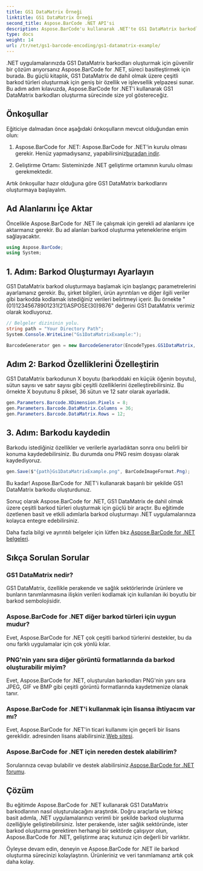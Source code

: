 ```yaml
---
title: GS1 DataMatrix Örneği
linktitle: GS1 DataMatrix Örneği
second_title: Aspose.BarCode .NET API'si
description: Aspose.BarCode'u kullanarak .NET'te GS1 DataMatrix barkodlarını nasıl oluşturacağınızı öğrenin. Yalnızca birkaç adımda kolaylıkla ve verimli bir şekilde barkodlar oluşturun.
type: docs
weight: 14
url: /tr/net/gs1-barcode-encoding/gs1-datamatrix-example/
---
```


.NET uygulamalarınızda GS1 DataMatrix barkodları oluşturmak için güvenilir bir çözüm arıyorsanız Aspose.BarCode for .NET, süreci basitleştirmek için burada. Bu güçlü kitaplık, GS1 DataMatrix de dahil olmak üzere çeşitli barkod türleri oluşturmak için geniş bir özellik ve işlevsellik yelpazesi sunar. Bu adım adım kılavuzda, Aspose.BarCode for .NET'i kullanarak GS1 DataMatrix barkodları oluşturma sürecinde size yol göstereceğiz.

## Önkoşullar

Eğiticiye dalmadan önce aşağıdaki önkoşulların mevcut olduğundan emin olun:

1. Aspose.BarCode for .NET: Aspose.BarCode for .NET'in kurulu olması gerekir. Henüz yapmadıysanız, yapabilirsiniz[buradan indir](https://releases.aspose.com/barcode/net/).

2. Geliştirme Ortamı: Sisteminizde .NET geliştirme ortamının kurulu olması gerekmektedir.

Artık önkoşullar hazır olduğuna göre GS1 DataMatrix barkodlarını oluşturmaya başlayalım.

## Ad Alanlarını İçe Aktar

Öncelikle Aspose.BarCode for .NET ile çalışmak için gerekli ad alanlarını içe aktarmanız gerekir. Bu ad alanları barkod oluşturma yeteneklerine erişim sağlayacaktır.

```csharp
using Aspose.BarCode;
using System;
```

## 1. Adım: Barkod Oluşturmayı Ayarlayın

GS1 DataMatrix barkod oluşturmaya başlamak için başlangıç parametrelerini ayarlamanız gerekir. Bu, şirket bilgileri, ürün ayrıntıları ve diğer ilgili veriler gibi barkodda kodlamak istediğiniz verileri belirtmeyi içerir. Bu örnekte "(01)12345678901231(21)ASPOSE(30)9876" değerini GS1 DataMatrix verimiz olarak kodluyoruz.

```csharp
// Belgeler dizininin yolu.
string path = "Your Directory Path";
System.Console.WriteLine("Gs1DataMatrixExample:");

BarcodeGenerator gen = new BarcodeGenerator(EncodeTypes.GS1DataMatrix, "(01)12345678901231(21)ASPOSE(30)9876");
```

## Adım 2: Barkod Özelliklerini Özelleştirin

GS1 DataMatrix barkodunun X boyutu (barkoddaki en küçük öğenin boyutu), sütun sayısı ve satır sayısı gibi çeşitli özelliklerini özelleştirebilirsiniz. Bu örnekte X boyutunu 8 piksel, 36 sütun ve 12 satır olarak ayarladık.

```csharp
gen.Parameters.Barcode.XDimension.Pixels = 8;
gen.Parameters.Barcode.DataMatrix.Columns = 36;
gen.Parameters.Barcode.DataMatrix.Rows = 12;
```

## 3. Adım: Barkodu kaydedin

Barkodu istediğiniz özellikler ve verilerle ayarladıktan sonra onu belirli bir konuma kaydedebilirsiniz. Bu durumda onu PNG resim dosyası olarak kaydediyoruz.

```csharp
gen.Save($"{path}Gs1DataMatrixExample.png", BarCodeImageFormat.Png);
```

Bu kadar! Aspose.BarCode for .NET'i kullanarak başarılı bir şekilde GS1 DataMatrix barkodu oluşturdunuz.

Sonuç olarak Aspose.BarCode for .NET, GS1 DataMatrix de dahil olmak üzere çeşitli barkod türleri oluşturmak için güçlü bir araçtır. Bu eğitimde özetlenen basit ve etkili adımlarla barkod oluşturmayı .NET uygulamalarınıza kolayca entegre edebilirsiniz.

 Daha fazla bilgi ve ayrıntılı belgeler için lütfen bkz.[Aspose.BarCode for .NET belgeleri](https://reference.aspose.com/barcode/net/).

## Sıkça Sorulan Sorular

### GS1 DataMatrix nedir?
GS1 DataMatrix, özellikle perakende ve sağlık sektörlerinde ürünlere ve bunların tanımlanmasına ilişkin verileri kodlamak için kullanılan iki boyutlu bir barkod sembolojisidir.

### Aspose.BarCode for .NET diğer barkod türleri için uygun mudur?
Evet, Aspose.BarCode for .NET çok çeşitli barkod türlerini destekler, bu da onu farklı uygulamalar için çok yönlü kılar.

### PNG'nin yanı sıra diğer görüntü formatlarında da barkod oluşturabilir miyim?
Evet, Aspose.BarCode for .NET, oluşturulan barkodları PNG'nin yanı sıra JPEG, GIF ve BMP gibi çeşitli görüntü formatlarında kaydetmenize olanak tanır.

### Aspose.BarCode for .NET'i kullanmak için lisansa ihtiyacım var mı?
 Evet, Aspose.BarCode for .NET'in ticari kullanımı için geçerli bir lisans gereklidir. adresinden lisans alabilirsiniz.[Web sitesi](https://purchase.aspose.com/buy).

### Aspose.BarCode for .NET için nereden destek alabilirim?
 Sorularınıza cevap bulabilir ve destek alabilirsiniz.[Aspose.BarCode for .NET forumu](https://forum.aspose.com/c/barcode/13).

## Çözüm

Bu eğitimde Aspose.BarCode for .NET kullanarak GS1 DataMatrix barkodlarının nasıl oluşturulacağını araştırdık. Doğru araçlarla ve birkaç basit adımla, .NET uygulamalarınızı verimli bir şekilde barkod oluşturma özelliğiyle geliştirebilirsiniz. İster perakende, ister sağlık sektöründe, ister barkod oluşturma gerektiren herhangi bir sektörde çalışıyor olun, Aspose.BarCode for .NET, geliştirme araç kutunuz için değerli bir varlıktır.

Öyleyse devam edin, deneyin ve Aspose.BarCode for .NET ile barkod oluşturma sürecinizi kolaylaştırın. Ürünleriniz ve veri tanımlamanız artık çok daha kolay.
